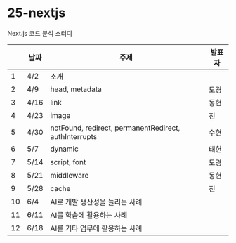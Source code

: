 # 25-nextjs
Next.js 코드 분석 스터디

|  | 날짜  | 주제        | 발표자 |
|--|------|------------|------|
| 1|  4/2 | 소개         |      |
| 2|  4/9 | head, metadata | 도경 |
| 3| 4/16 | link       | 동현 |
| 4| 4/23 | image      | 진 |
| 5| 4/30 | notFound, redirect, permanentRedirect, authInterrupts | 수현 |
| 6|  5/7 | dynamic    | 태헌 |
| 7| 5/14 | script, font | 도경 |
| 8| 5/21 | middleware | 동현 |
| 9| 5/28 | cache      | 진 |
|10| 6/4  | AI로 개발 생산성을 늘리는 사례 |  |
|11| 6/11 | AI를 학습에 활용하는 사례 |  |
|12| 6/18 | AI를 기타 업무에 활용하는 사례 |  |

